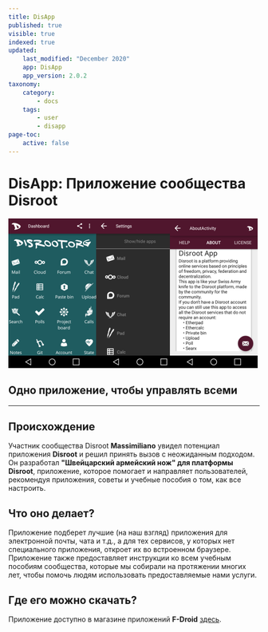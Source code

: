 ```yaml
---
title: DisApp
published: true
visible: true
indexed: true
updated:
    last_modified: "December 2020"		
    app: DisApp
    app_version: 2.0.2
taxonomy:
    category:
        - docs
    tags:
        - user
        - disapp
page-toc:
    active: false
---
```


# **DisApp**: Приложение сообщества Disroot

![](thumb.png)

## **Одно приложение, чтобы управлять всеми**

----
## Происхождение
Участник сообщества Disroot **Massimiliano** увидел потенциал приложения **Disroot** и решил принять вызов с неожиданным подходом. Он разработал **"Швейцарский армейский нож" для платформы Disroot**, приложение, которое помогает и направляет пользователей, рекомендуя приложения, советы и учебные пособия о том, как все настроить.

## Что оно делает?
Приложение подберет лучшие (на наш взгляд) приложения для электронной почты, чата и т.д., а для тех сервисов, у которых нет специального приложения, откроет их во встроенном браузере. Приложение также предоставляет инструкции ко всем учебным пособиям сообщества, которые мы собирали на протяжении многих лет, чтобы помочь людям использовать предоставляемые нами услуги.

## Где его можно скачать?
Приложение доступно в магазине приложений **F-Droid** [здесь](https://f-droid.org/en/packages/org.disroot.disrootapp/).